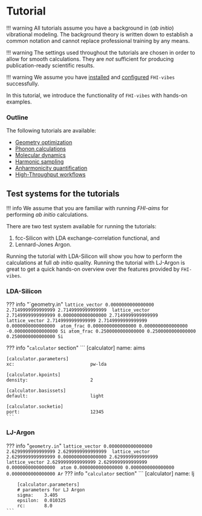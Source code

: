 # Tutorial

!!! warning
	All tutorials assume you have a background in (_ab initio_) vibrational modeling. The background theory is written down to establish a common notation and cannot replace professional training by any means.

!!! warning
	The settings used throughout the tutorials are chosen in order to allow for smooth calculations. They are _not_ sufficient for producing publication-ready scientific results.

!!! warning
	We assume you have [installed](../README.md#installation) and [configured](../README.md#configuration) `FHI-vibes` successfully.


In this tutorial, we introduce the functionality of `FHI-vibes` with hands-on examples.

### Outline

The following tutorials are available:

- [Geometry optimization](1_geometry_optimization.md)
- [Phonon calculations](2_phonopy_intro.md)
- [Molecular dynamics](3_md_intro.md)
- [Harmonic sampling](4_statistical_sampling.md)
- [Anharmonicity quantification](5_anharmonicity_quantification.md)
- [High-Throughput workflows](../High_Throughput/Tutorial/0_phonopy.md)

## Test systems for the tutorials

!!! info
	We assume that you are familiar with running *FHI-aims* for performing _ab initio_ calculations.

There are two test system available for running the tutorials:

1. fcc-Silicon with LDA exchange-correlation functional, and 
2. Lennard-Jones Argon.

Running the tutorial with LDA-Silicon will show you how to perform the calculations at full _ab initio_ quality. Running the tutorial with LJ-Argon is great to get a quick hands-on overview over the features provided by `FHI-vibes`. 

### LDA-Silicon

??? info "`geometry.in"
    ```
    lattice_vector 0.0000000000000000 2.7149999999999999 2.7149999999999999 
    lattice_vector 2.7149999999999999 0.0000000000000000 2.7149999999999999 
    lattice_vector 2.7149999999999999 2.7149999999999999 0.0000000000000000 
    atom_frac 0.0000000000000000 0.0000000000000000 -0.0000000000000000 Si
    atom_frac 0.2500000000000000 0.2500000000000000 0.2500000000000000 Si
    ```

??? info "`calculator` section"
    ```
    [calculator]
    name:                          aims

    [calculator.parameters]
    xc:                            pw-lda
    
    [calculator.kpoints]
    density:                       2
    
    [calculator.basissets]
    default:                       light
    
    [calculator.socketio]
    port:                          12345
    ```

### LJ-Argon

??? info "`geometry.in`"
    ```
    lattice_vector 0.0000000000000000 2.6299999999999999 2.6299999999999999 
    lattice_vector 2.6299999999999999 0.0000000000000000 2.6299999999999999 
    lattice_vector 2.6299999999999999 2.6299999999999999 0.0000000000000000 
    atom 0.0000000000000000 0.0000000000000000 0.0000000000000000 Ar
    ```
??? info "`calculator` section"
    ```
        [calculator]
        name:                          lj

        [calculator.parameters]
        # parameters for LJ Argon
        sigma:    3.405
        epsilon:  0.010325 
        rc:       8.0
    ```
